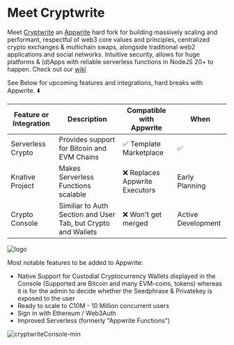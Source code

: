 # Meet Cryptwrite

Meet [Cryptwrite](https://cryptwrite.io) an [Appwrite](https://appwrite.io) hard fork for building massively scaling and performant, respectful of web3 core values and principles, centralized crypto exchanges & multichain swaps, alongside traditional web2 applications and social networks. Intuitive security, allows for huge platforms & (d)Apps with reliable serverless functions in NodeJS 20+ to happen. Check out our [wiki](https://github.com/cryptwrite/cryptwrite/wiki)

See Below for upcoming features and integrations, hard breaks with Appwrite. ⬇️

| Feature or Integration  | Description | Compatible with Appwrite     | When |
| ------------------      | ------------|---------------- | -----
| Serverless Crypto       | Provides support for Bitcoin and EVM Chains | ✅ Template Marketplace       | ✅ |
| Knative Project         | Makes Serverless Functions scalable         | ❌ Replaces Appwrite Executors  | Early Planning |
| Crypto Console         | Similiar to Auth Section and User Tab, but Crypto and Wallets         | ❌ Won't get merged  | Active Development |


![logo](https://github.com/cryptwrite/.github/assets/114028070/3221456b-bca5-461a-9d56-8afe7bb0cc99)


Most notable features to be added to Appwrite:
- Native Support for Custodial Cryptocurrency Wallets displayed in the Console (Supported are Bitcoin and many EVM-coins, tokens) whereas it is for the admin to decide whether the Seedphrase & Privatekey is exposed to the user
- Ready to scale to C10M - 10 Million concurrent users
- Sign in with Ethereum / Web3Auth
- Improved Serverless (formerly "Appwrite Functions")

![cryptwriteConsole-min](https://github.com/cryptwrite/.github/assets/114028070/1697b543-fdd7-4a14-8697-bcfbd581fc8e)

